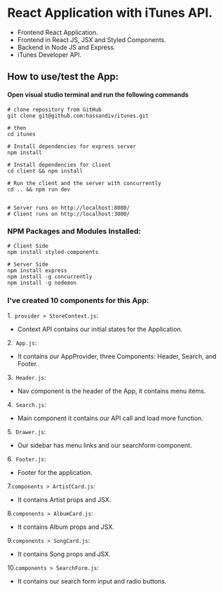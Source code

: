 # React Application with iTunes API.

* Frontend React Application.
* Frontend in React JS, JSX and Styled Components.
* Backend in Node JS and Express.
* iTunes Developer API.

## How to use/test the App:
#### Open visual studio terminal and run the following commands
```
# clone repository from GitHub
git clone git@github.com:hassandiv/itunes.git             

# then
cd itunes

# Install dependencies for express server
npm install

# Install dependencies for client
cd client && npm install

# Run the client and the server with concurrently
cd .. && npm run dev


# Server runs on http://localhost:8080/ 
# Client runs on http://localhost:3000/
```

### NPM Packages and Modules Installed:

```
# Client Side
npm install styled-components

# Server Side
npm install express
npm install -g concurrently
npm install -g nodemon
```

### I've created 10 components for this App:

1.``` provider > StoreContext.js```: 
* Context API contains our initial states for the Application.

2.``` App.js```: 
* It contains our AppProvider, three Components: Header, Search, and Footer.

3.``` Header.js```: 
* Nav component is the header of the App, it contains menu items.

4.``` Search.js```: 
* Main component it contains our API call and load more function.

5.``` Drawer.js```: 
* Our sidebar has menu links and our searchform component.

6.``` Footer.js```: 
* Footer for the application.

7.```components > ArtistCard.js```: 
* It contains Artist props and JSX. 

8.```components > AlbumCard.js```: 
* It contains Album props and JSX. 

9.```components > SongCard.js```: 
* It contains Song props and JSX. 

10.```components > SearchForm.js```: 
* It contains our search form input and radio buttons. 